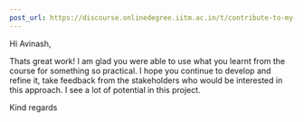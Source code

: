 ```yaml
---
post_url: https://discourse.onlinedegree.iitm.ac.in/t/contribute-to-my-open-source-llm-classroom-assignment-evaluator/161214/2
---
```

Hi Avinash,

Thats great work! I am glad you were able to use what you learnt from the course for something so practical. I hope you continue to develop and refine it, take feedback from the stakeholders who would be interested in this approach. I see a lot of potential in this project.

Kind regards
